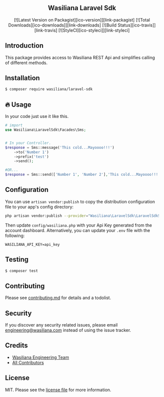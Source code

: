 <h2 align="center">
    Wasiliana Laravel Sdk
</h2>

<p align="center">
[![Latest Version on Packagist][ico-version]][link-packagist]
[![Total Downloads][ico-downloads]][link-downloads]
[![Build Status][ico-travis]][link-travis]
[![StyleCI][ico-styleci]][link-styleci]
</p>


## Introduction

This package provides access to Wasiliana REST Api and simplifies calling of different methods.

Installation
------------

```bash
$ composer require wasiliana/laravel-sdk
```

## :fire: Usage

In your code just use it like this.

```php
# import
use Wasiliana\LaravelSdk\Facades\Sms;


# In your Controller.
$response = Sms::message('This cold...Mayoooo!!!')
    ->to('Number 1')
    ->prefix('test')
    ->send();

#OR...
$response = Sms::send(['Number 1', 'Number 2'],'This cold...Mayoooo!!!', 'test');


```

Configuration
-------------

You can use `artisan vendor:publish` to copy the distribution configuration file to your app's config directory:

```bash
php artisan vendor:publish --provider="Wasiliana\LaravelSdk\LaravelSdkServiceProvider" --tag="wasiliana"
```

Then update `config/wasiliana.php` with your Api Key generated from the account dashboard. Alternatively, you can update your `.env` file with the following:

```dotenv
WASILIANA_API_KEY=api_key
```


## Testing

```bash
$ composer test
```

## Contributing

Please see [contributing.md](contributing.md) for details and a todolist.

## Security

If you discover any security related issues, please email engineering@wasiliana.com instead of using the issue tracker.

## Credits

- [Wasiliana Engineering Team][link-author]
- [All Contributors][link-contributors]

## License

MIT. Please see the [license file](license.md) for more information.

[ico-version]: https://img.shields.io/packagist/v/wasiliana/laravel-sdk.svg?style=flat-square
[ico-downloads]: https://img.shields.io/packagist/dt/wasiliana/laravel-sdk.svg?style=flat-square
[ico-travis]: https://img.shields.io/travis/wasiliana/laravel-sdk/master.svg?style=flat-square
[ico-styleci]: https://styleci.io/repos/12345678/shield
[link-packagist]: https://packagist.org/packages/wasiliana/laravel-sdk
[link-downloads]: https://packagist.org/packages/wasiliana/laravel-sdk
[link-travis]: https://travis-ci.org/wasiliana/laravel-sdk
[link-styleci]: https://styleci.io/repos/12345678
[link-author]: https://github.com/wasiliana
[link-contributors]: ../../contributors
